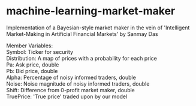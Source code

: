 # machine-learning-market-maker
Implementation of a Bayesian-style market maker in the vein of 'Intelligent Market-Making in Artificial Financial Markets' by Sanmay Das

Member Variables:  
	Symbol: Ticker for security  
	Distribution: A map of prices with a probability for each price  
	Pa: Ask price, double  
	Pb: Bid price, double  
	Alpha: Percentage of noisy informed traders, double  
	Noise: Noise magnitude of noisy informed traders, double  
	Shift: Difference from 0-profit market maker, double  
	TruePrice: 'True price' traded upon by our model  
